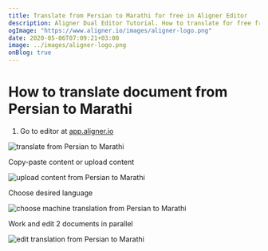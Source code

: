 ```yaml
---
title: Translate from Persian to Marathi for free in Aligner Editor
description: Aligner Dual Editor Tutorial. How to translate for free from Persian to Marathi. Aligner is multilingual document management platform. 
ogImage: "https://www.aligner.io/images/aligner-logo.png"
date: 2020-05-06T07:09:21+03:00
image: ../images/aligner-logo.png
onBlog: true
---
```


# How to translate document from Persian to Marathi

1. Go to editor at [app.aligner.io](https://app.aligner.io "Aligner App web page")

![translate from Persian to Marathi](../aligner-blank-editor.png "translate from Persian to Marathi")

Copy-paste content or upload content

![upload content from Persian to Marathi](../aligner-uploaded-document.png "upload content from Persian to Marathi")

Choose desired language

![choose machine translation from Persian to Marathi](../aligner-language-dropdown.png "choose machine translation from Persian to Marathi")

Work and edit 2 documents in parallel

![edit translation from Persian to Marathi](../aligner-double-sitded-editor.png "edit translation from Persian to Marathi")

